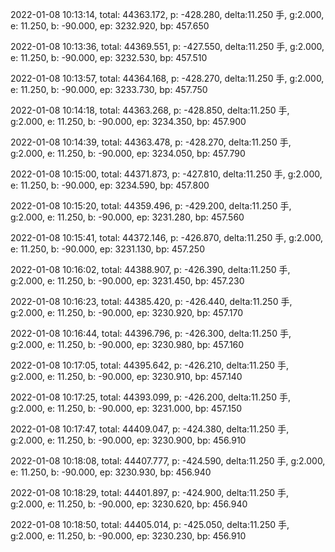 2022-01-08 10:13:14, total: 44363.172, p: -428.280, delta:11.250 手, g:2.000, e: 11.250, b: -90.000, ep: 3232.920, bp: 457.650

2022-01-08 10:13:36, total: 44369.551, p: -427.550, delta:11.250 手, g:2.000, e: 11.250, b: -90.000, ep: 3232.530, bp: 457.510

2022-01-08 10:13:57, total: 44364.168, p: -428.270, delta:11.250 手, g:2.000, e: 11.250, b: -90.000, ep: 3233.730, bp: 457.750

2022-01-08 10:14:18, total: 44363.268, p: -428.850, delta:11.250 手, g:2.000, e: 11.250, b: -90.000, ep: 3234.350, bp: 457.900

2022-01-08 10:14:39, total: 44363.478, p: -428.270, delta:11.250 手, g:2.000, e: 11.250, b: -90.000, ep: 3234.050, bp: 457.790

2022-01-08 10:15:00, total: 44371.873, p: -427.810, delta:11.250 手, g:2.000, e: 11.250, b: -90.000, ep: 3234.590, bp: 457.800

2022-01-08 10:15:20, total: 44359.496, p: -429.200, delta:11.250 手, g:2.000, e: 11.250, b: -90.000, ep: 3231.280, bp: 457.560

2022-01-08 10:15:41, total: 44372.146, p: -426.870, delta:11.250 手, g:2.000, e: 11.250, b: -90.000, ep: 3231.130, bp: 457.250

2022-01-08 10:16:02, total: 44388.907, p: -426.390, delta:11.250 手, g:2.000, e: 11.250, b: -90.000, ep: 3231.450, bp: 457.230

2022-01-08 10:16:23, total: 44385.420, p: -426.440, delta:11.250 手, g:2.000, e: 11.250, b: -90.000, ep: 3230.920, bp: 457.170

2022-01-08 10:16:44, total: 44396.796, p: -426.300, delta:11.250 手, g:2.000, e: 11.250, b: -90.000, ep: 3230.980, bp: 457.160

2022-01-08 10:17:05, total: 44395.642, p: -426.210, delta:11.250 手, g:2.000, e: 11.250, b: -90.000, ep: 3230.910, bp: 457.140

2022-01-08 10:17:25, total: 44393.099, p: -426.200, delta:11.250 手, g:2.000, e: 11.250, b: -90.000, ep: 3231.000, bp: 457.150

2022-01-08 10:17:47, total: 44409.047, p: -424.380, delta:11.250 手, g:2.000, e: 11.250, b: -90.000, ep: 3230.900, bp: 456.910

2022-01-08 10:18:08, total: 44407.777, p: -424.590, delta:11.250 手, g:2.000, e: 11.250, b: -90.000, ep: 3230.930, bp: 456.940

2022-01-08 10:18:29, total: 44401.897, p: -424.900, delta:11.250 手, g:2.000, e: 11.250, b: -90.000, ep: 3230.620, bp: 456.940

2022-01-08 10:18:50, total: 44405.014, p: -425.050, delta:11.250 手, g:2.000, e: 11.250, b: -90.000, ep: 3230.230, bp: 456.910